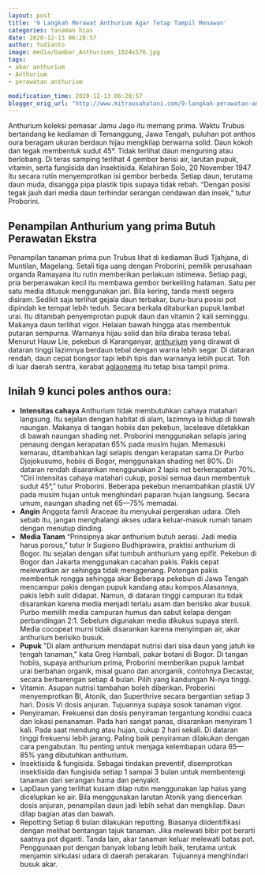 ```yaml
---
layout: post
title: '9 Langkah Merawat Anthurium Agar Tetap Tampil Menawan'
categories: tanaman hias
date: 2020-12-13 06:28:57
author: Yudianto
image: media/Gambar_Anthuriums_1024x576.jpg
tags:
- akar anthurium
- Anthurium
- perawatan anthurium

modification_time: 2020-12-13 06:28:57
blogger_orig_url: "http://www.mitrausahatani.com/9-langkah-perawatan-anthurium.html"
---
```


Anthurium koleksi pemasar Jamu Jago itu memang prima. Waktu Trubus bertandang
ke kediaman di Temanggung, Jawa Tengah, puluhan pot anthos oura beragam ukuran
berdaun hijau mengkilap berwarna solid. Daun kokoh dan tegak membentuk sudut
45°. Tidak terlihat daun menguning atau berlobang. Di teras samping terlihat 4
gembor berisi air, larutan pupuk, vitamin, serta fungisida dan insektisida.
Kelahiran Solo, 20 November 1947 itu secara rutin menyemprotkan isi gembor
berbeda. Setiap daun, terutama daun muda, disangga pipa plastik tipis supaya
tidak rebah. “Dengan posisi tegak jauh dari media daun terhindar serangan
cendawan dan insek,” tutur Proborini.

## Penampilan Anthurium yang prima Butuh Perawatan Ekstra

Penampilan tanaman prima pun Trubus lihat di kediaman Budi Tjahjana, di
Muntilan, Magelang. Setali tiga uang dengan Proborini, pemilik perusahaan
organda Ramayana itu rutin memberikan perlakuan istimewa. Setiap pagi, pria
berperawakan kecil itu membawa gembor berkeliling halaman. Satu per satu media
ditusuk menggunakan jari. Bila kering, tanda mesti segera disiram. Sedikit
saja terlihat gejala daun terbakar, buru-buru posisi pot dipindah ke tempat
lebih teduh. Secara berkala ditaburkan pupuk lambat urai. Itu ditambah
penyemprotan pupuk daun dan vitamin 2 kali seminggu. Makanya daun terlihat
vigor. Helaian bawah hingga atas membentuk putaran sempurna. Warnanya hijau
solid dan bila diraba terasa tebal. Menurut Hauw Lie, pekebun di Karanganyar,
[anthurium](https://www.mitrausahatani.com/topik/anthurium "anthurium") yang dirawat
di dataran tinggi lazimnya berdaun tebal dengan warna lebih segar. Di dataran
rendah, daun cepat bongsor tapi lebih tipis dan warnanya lebih pucat. Toh di
luar daerah sentra, kerabat [aglaonema](https://www.mitrausahatani.com/topik/aglaonema
"aglaonema") itu tetap bisa tampil prima.

## Inilah 9 kunci poles anthos oura:

  * **Intensitas cahaya** Anthurium tidak membutuhkan cahaya matahari langsung. Itu sejalan dengan habitat di alam, lazimnya ia hidup di bawah naungan. Makanya di tangan hobiis dan pekebun, laceleave diletakkan di bawah naungan shading net. Proborini menggunakan selapis jaring penaung dengan kerapatan 65% pada musim hujan. Memasuki kemarau, ditambahkan lagi selapis dengan kerapatan sama.Dr Purbo Djojokusumo, hobiis di Bogor, menggunakan shading net 80%. Di dataran rendah disarankan menggunakan 2 lapis net berkerapatan 70%. “Ciri intensitas cahaya matahari cukup, posisi semua daun membentuk sudut 45°,” tutur Proborini. Beberapa pekebun menambahkan plastik UV pada musim hujan untuk menghindari paparan hujan langsung. Secara umum, naungan shading net 65—75% memadai.
  * **Angin** Anggota famili Araceae itu menyukai pergerakan udara. Oleh sebab itu, jangan menghalangi akses udara keluar-masuk rumah tanam dengan menutup dinding.
  * **Media Tanam** “Prinsipnya akar anthurium butuh aerasi. Jadi media harus porous,” tutur Ir Sugiono Budhiprawira, praktisi anthurium di Bogor. Itu sejalan dengan sifat tumbuh anthurium yang epifit. Pekebun di Bogor dan Jakarta menggunakan cacahan pakis. Pakis cepat melewatkan air sehingga tidak menggenang. Potongan pakis membentuk rongga sehingga akar Beberapa pekebun di Jawa Tengah mencampur pakis dengan pupuk kandang atau kompos.Alasannya, pakis lebih sulit didapat. Namun, di dataran tinggi campuran itu tidak disarankan karena media menjadi terlalu asam dan berisiko akar busuk. Purbo memilih media campuran humus dan sabut kelapa dengan perbandingan 2:1. Sebelum digunakan media dikukus supaya steril. Media cocopeat murni tidak disarankan karena menyimpan air, akar anthurium berisiko busuk.
  * **Pupuk** "Di alam anthurium mendapat nutrisi dari sisa daun yang jatuh ke tengah tanaman," kata Greg Hambali, pakar botani di Bogor. Di tangan hobiis, supaya anthurium prima, Proborini memberikan pupuk lambat urai berbahan organik, misal guano dan anorganik, contohnya Decastar, secara berbarengan setiap 4 bulan. Pilih yang kandungan N-nya tinggi.
  * Vitamin. Asupan nutrisi tambahan boleh diberikan. Proborini menyemprotkan BI, Atonik, dan Superthrive secara bergantian setiap 3 hari. Dosis Vi dosis anjuran. Tujuannya supaya sosok tanaman vigor.
  * Penyiraman. Frekuensi dan dosis penyiraman tergantung kondisi cuaca dan lokasi penanaman. Pada hari sangat panas, disarankan menyiram 1 kali. Pada saat mendung atau hujan, cukup 2 hari sekali. Di dataran tinggi frekuensi lebih jarang. Paling baik penyiraman dilakukan dengan cara pengabutan. Itu penting untuk menjaga kelembapan udara 65—85% yang dibutuhkan anthurium.
  * Insektisida & fungisida. Sebagai tindakan preventif, disemprotkan insektisida dan fungisida setiap 1 sampai 3 bulan untuk membentengi tanaman dari serangan hama dan penyakit.
  * LapDaun yang terlihat kusam dilap rutin menggunakan lap halus yang dicelupkan ke air. Bila menggunakan larutan Atonik yang diencerkan dosis anjuran, penampilan daun jadi lebih sehat dan mengkilap. Daun dilap bagian atas dan bawah.
  * Repotting Setiap 6 bulan dilakukan repotting. Biasanya diidentifikasi dengan melihat bentangan tajuk tanaman. Jika melewati bibir pot berarti saatnya pot diganti. Tanda lain, akar tanaman keluar melewati batas pot. Penggunaan pot dengan banyak lobang lebih baik, terutama untuk menjamin sirkulasi udara di daerah perakaran. Tujuannya menghindari busuk akar.


